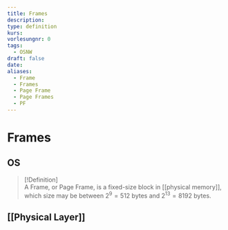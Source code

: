 ```yaml
---
title: Frames
description: 
type: definition
kurs: 
vorlesungnr: 0
tags:
  - OSNW
draft: false
date: 
aliases:
  - Frame
  - Frames
  - Page Frame
  - Page Frames
  - PF
---
```

# Frames

## OS

> [!Definition]  
> A Frame, or Page Frame, is a fixed-size block in [[physical memory]], which size may be between $2^9 = 512$ bytes and $2^{13}=8192$ bytes. 

## [[Physical Layer]]